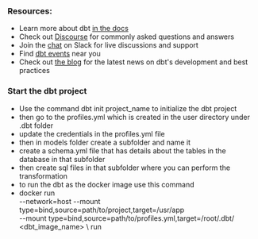 
### Resources:
- Learn more about dbt [in the docs](https://docs.getdbt.com/docs/introduction)
- Check out [Discourse](https://discourse.getdbt.com/) for commonly asked questions and answers
- Join the [chat](https://community.getdbt.com/) on Slack for live discussions and support
- Find [dbt events](https://events.getdbt.com) near you
- Check out [the blog](https://blog.getdbt.com/) for the latest news on dbt's development and best practices

### Start the dbt project
- Use the command dbt init project_name to initialize the dbt project
- then go to the profiles.yml which is created in the user directory under .dbt folder
- update the credentials in the profiles.yml file
- then in models folder create a subfolder and name it 
- create a schema.yml file that has details about the tables in the database in that subfolder
- then  create sql files in that subfolder where you can perform the transformation
- to run the dbt as the docker image use this command 
- docker run \
  --network=host
  --mount type=bind,source=path/to/project,target=/usr/app \
  --mount type=bind,source=path/to/profiles.yml,target=/root/.dbt/ \
  <dbt_image_name> \ run 
  
